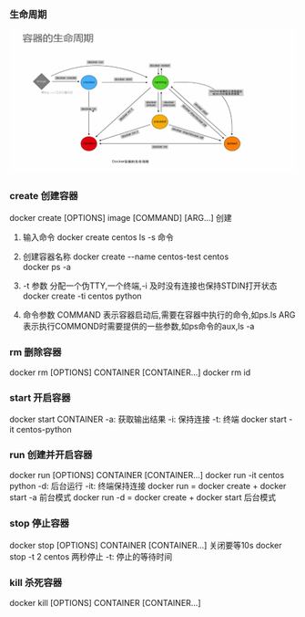 ### 生命周期
![生命周期](./images/01生命周期.png)

### create 创建容器
docker create [OPTIONS] image [COMMAND] [ARG...] 创建
1. 输入命令
docker create centos ls -s 命令
2. 创建容器名称
docker create --name centos-test centos  
docker ps -a

3. -t 参数 分配一个伪TTY,一个终端,-i 及时没有连接也保持STDIN打开状态
docker create -ti centos python

4. 命令参数
  COMMAND 表示容器启动后,需要在容器中执行的命令,如ps.ls
  ARG 表示执行COMMOND时需要提供的一些参数,如ps命令的aux,ls -a

### rm 删除容器
docker rm [OPTIONS] CONTAINER [CONTAINER...]
docker rm id

### start 开启容器
docker start  CONTAINER
 -a: 获取输出结果
 -i: 保持连接
 -t: 终端
docker start -it centos-python

### run 创建并开启容器
docker run  [OPTIONS] CONTAINER [CONTAINER...] 
docker run -it centos python
  -d: 后台运行
  -it: 终端保持连接
docker run = docker create + docker start -a 前台模式
docker run -d = docker create + docker start 后台模式

### stop 停止容器
docker stop  [OPTIONS] CONTAINER [CONTAINER...] 
关闭要等10s
docker stop -t 2 centos 两秒停止
  -t: 停止的等待时间

### kill 杀死容器
docker kill  [OPTIONS] CONTAINER [CONTAINER...] 
